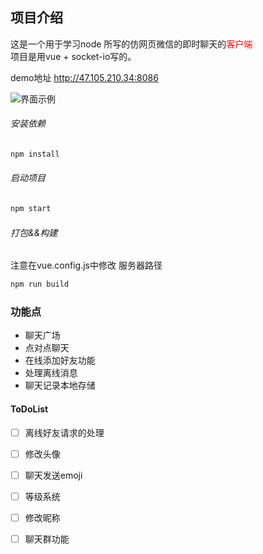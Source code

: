 ## 项目介绍

这是一个用于学习node 所写的仿网页微信的即时聊天的<span style='color:red'>客户端</span><br>
项目是用vue + socket-io写的。

demo地址 http://47.105.210.34:8086

![界面示例](https://magiczhuzhu.club/asstes/chatroom.png)
###### 安装依赖

```bash
npm install
```
###### 启动项目

```bash
npm start
```
###### 打包&&构建

注意在vue.config.js中修改 服务器路径
```bash
npm run build
```

### 功能点

* 聊天广场 
* 点对点聊天 
* 在线添加好友功能
* 处理离线消息
* 聊天记录本地存储

#### ToDoList

- [ ] 离线好友请求的处理
- [ ] 修改头像
- [ ] 聊天发送emoji
- [ ] 等级系统
- [ ] 修改昵称
- [ ] 聊天群功能

 
